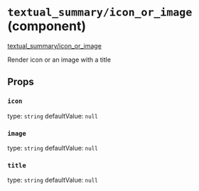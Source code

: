 `textual_summary/icon_or_image` (component)
===========================================

[textual_summary/icon_or_image](/src/textual_summary/icon_or_image.jsx) 

Render icon or an image with a title

Props
-----

### `icon`

type: `string`
defaultValue: `null`


### `image`

type: `string`
defaultValue: `null`


### `title`

type: `string`
defaultValue: `null`


